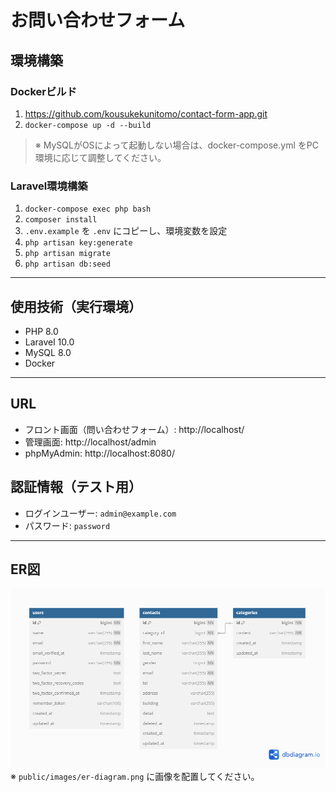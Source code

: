 # お問い合わせフォーム

## 環境構築

### Dockerビルド
1. https://github.com/kousukekunitomo/contact-form-app.git
2. `docker-compose up -d --build`

> ※ MySQLがOSによって起動しない場合は、docker-compose.yml をPC環境に応じて調整してください。

### Laravel環境構築
1. `docker-compose exec php bash`
2. `composer install`
3. `.env.example` を `.env` にコピーし、環境変数を設定
4. `php artisan key:generate`
5. `php artisan migrate`
6. `php artisan db:seed`

---

## 使用技術（実行環境）

- PHP 8.0  
- Laravel 10.0  
- MySQL 8.0  
- Docker

---

## URL
- フロント画面（問い合わせフォーム）: http://localhost/
- 管理画面: http://localhost/admin
- phpMyAdmin: http://localhost:8080/

## 認証情報（テスト用）
- ログインユーザー: `admin@example.com`  
- パスワード: `password`


---

## ER図
![ER図](public/images/er-diagram.png)
※ `public/images/er-diagram.png` に画像を配置してください。
